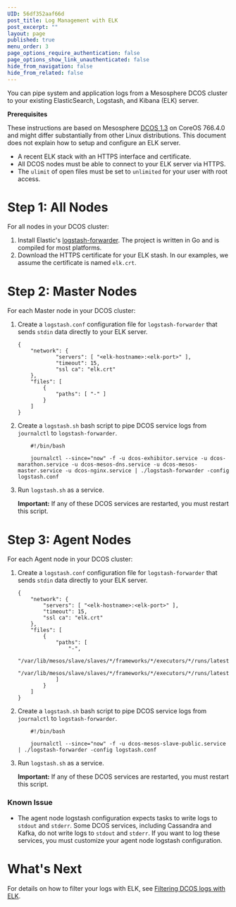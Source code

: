 ```yaml
---
UID: 56df352aaf66d
post_title: Log Management with ELK
post_excerpt: ""
layout: page
published: true
menu_order: 3
page_options_require_authentication: false
page_options_show_link_unauthenticated: false
hide_from_navigation: false
hide_from_related: false
---
```

You can pipe system and application logs from a Mesosphere DCOS cluster to your existing ElasticSearch, Logstash, and Kibana (ELK) server.

**Prerequisites**

These instructions are based on Mesosphere [DCOS 1.3][1] on CoreOS 766.4.0 and might differ substantially from other Linux distributions. This document does not explain how to setup and configure an ELK server.

*   A recent ELK stack with an HTTPS interface and certificate.
*   All DCOS nodes must be able to connect to your ELK server via HTTPS.
*   The `ulimit` of open files must be set to `unlimited` for your user with root access.

# <a name="all"></a>Step 1: All Nodes

For all nodes in your DCOS cluster:

1.  Install Elastic's [logstash-forwarder][2]. The project is written in Go and is compiled for most platforms.
2.  Download the HTTPS certificate for your ELK stash. In our examples, we assume the certificate is named `elk.crt`.

# <a name="master"></a>Step 2: Master Nodes

For each Master node in your DCOS cluster:

1.  Create a `logstash.conf` configuration file for `logstash-forwarder` that sends `stdin` data directly to your ELK server.
    
        {
            "network": {
                    "servers": [ "<elk-hostname>:<elk-port>" ],
                    "timeout": 15,
                    "ssl ca": "elk.crt"
            },
            "files": [
                {
                    "paths": [ "-" ]
                }
            ]
        }
        

2.  Create a `logstash.sh` bash script to pipe DCOS service logs from `journalctl` to `logstash-forwarder`.
    
            #!/bin/bash
        
            journalctl --since="now" -f -u dcos-exhibitor.service -u dcos-marathon.service -u dcos-mesos-dns.service -u dcos-mesos-master.service -u dcos-nginx.service | ./logstash-forwarder -config logstash.conf
        

3.  Run `logstash.sh` as a service.
    
    **Important:** If any of these DCOS services are restarted, you must restart this script.

# <a name="agent"></a>Step 3: Agent Nodes

For each Agent node in your DCOS cluster:

1.  Create a `logstash.conf` configuration file for `logstash-forwarder` that sends `stdin` data directly to your ELK server.
    
        {
            "network": {
                "servers": [ "<elk-hostname>:<elk-port>" ],
                "timeout": 15,
                "ssl ca": "elk.crt"
            },
            "files": [
                {
                    "paths": [
                        "-",
                        "/var/lib/mesos/slave/slaves/*/frameworks/*/executors/*/runs/latest/stdout",
                        "/var/lib/mesos/slave/slaves/*/frameworks/*/executors/*/runs/latest/stderr"
                    ]
                }
            ]
        }
        

2.  Create a `logstash.sh` bash script to pipe DCOS service logs from `journalctl` to `logstash-forwarder`.
    
            #!/bin/bash
        
            journalctl --since="now" -f -u dcos-mesos-slave-public.service  | ./logstash-forwarder -config logstash.conf
        

3.  Run `logstash.sh` as a service.
    
    **Important:** If any of these DCOS services are restarted, you must restart this script.

### Known Issue

*   The agent node logstash configuration expects tasks to write logs to `stdout` and `stderr`. Some DCOS services, including Cassandra and Kafka, do not write logs to `stdout` and `stderr`. If you want to log these services, you must customize your agent node logstash configuration.

# What's Next

For details on how to filter your logs with ELK, see [Filtering DCOS logs with ELK][3].

 [1]: ../release-notes/community-edition/1-3/
 [2]: https://github.com/elastic/logstash-forwarder
 [3]: ./logging/filter-elk/